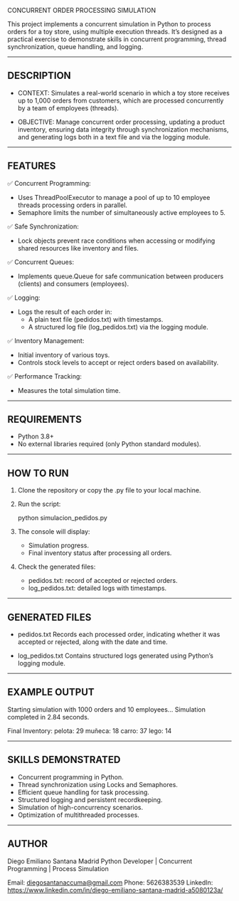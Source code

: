 CONCURRENT ORDER PROCESSING SIMULATION

This project implements a concurrent simulation in Python to process orders for a toy store, using multiple execution threads. It’s designed as a practical exercise to demonstrate skills in concurrent programming, thread synchronization, queue handling, and logging.

----------------------------------------
DESCRIPTION
----------------------------------------

- CONTEXT:
  Simulates a real-world scenario in which a toy store receives up to 1,000 orders from customers, which are processed concurrently by a team of employees (threads).

- OBJECTIVE:
  Manage concurrent order processing, updating a product inventory, ensuring data integrity through synchronization mechanisms, and generating logs both in a text file and via the logging module.

----------------------------------------
FEATURES
----------------------------------------

✅ Concurrent Programming:
- Uses ThreadPoolExecutor to manage a pool of up to 10 employee threads processing orders in parallel.
- Semaphore limits the number of simultaneously active employees to 5.

✅ Safe Synchronization:
- Lock objects prevent race conditions when accessing or modifying shared resources like inventory and files.

✅ Concurrent Queues:
- Implements queue.Queue for safe communication between producers (clients) and consumers (employees).

✅ Logging:
- Logs the result of each order in:
  - A plain text file (pedidos.txt) with timestamps.
  - A structured log file (log_pedidos.txt) via the logging module.

✅ Inventory Management:
- Initial inventory of various toys.
- Controls stock levels to accept or reject orders based on availability.

✅ Performance Tracking:
- Measures the total simulation time.

----------------------------------------
REQUIREMENTS
----------------------------------------

- Python 3.8+
- No external libraries required (only Python standard modules).

----------------------------------------
HOW TO RUN
----------------------------------------

1. Clone the repository or copy the .py file to your local machine.
2. Run the script:

   python simulacion_pedidos.py

3. The console will display:
   - Simulation progress.
   - Final inventory status after processing all orders.

4. Check the generated files:
   - pedidos.txt: record of accepted or rejected orders.
   - log_pedidos.txt: detailed logs with timestamps.

----------------------------------------
GENERATED FILES
----------------------------------------

- pedidos.txt
  Records each processed order, indicating whether it was accepted or rejected, along with the date and time.

- log_pedidos.txt
  Contains structured logs generated using Python’s logging module.

----------------------------------------
EXAMPLE OUTPUT
----------------------------------------

Starting simulation with 1000 orders and 10 employees...
Simulation completed in 2.84 seconds.

Final Inventory:
pelota: 29
muñeca: 18
carro: 37
lego: 14

----------------------------------------
SKILLS DEMONSTRATED
----------------------------------------

- Concurrent programming in Python.
- Thread synchronization using Locks and Semaphores.
- Efficient queue handling for task processing.
- Structured logging and persistent recordkeeping.
- Simulation of high-concurrency scenarios.
- Optimization of multithreaded processes.

----------------------------------------
AUTHOR
----------------------------------------

Diego Emiliano Santana Madrid
Python Developer | Concurrent Programming | Process Simulation

Email: diegosantanaccuma@gmail.com
Phone: 5626383539
LinkedIn: https://www.linkedin.com/in/diego-emiliano-santana-madrid-a5080123a/
